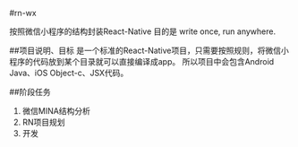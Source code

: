 #rn-wx

按照微信小程序的结构封装React-Native
目的是 write once, run anywhere.


##项目说明、目标
是一个标准的React-Native项目，只需要按照规则，将微信小程序的代码放到某个目录就可以直接编译成app。
所以项目中会包含Android Java、iOS Object-c、JSX代码。

##阶段任务
1. 微信MINA结构分析
2. RN项目规划
3. 开发